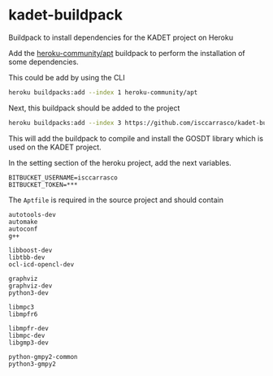 # kadet-buildpack
Buildpack to install dependencies for the KADET project on Heroku

Add the [heroku-community/apt](https://buildpack-registry.s3.amazonaws.com/buildpacks/heroku-community/apt.tgz) buildpack to perform the installation of some dependencies.

This could be add by using the CLI

```bash
heroku buildpacks:add --index 1 heroku-community/apt
```

Next, this buildpack should be added to the project

```bash
heroku buildpacks:add --index 3 https://github.com/isccarrasco/kadet-buildpack
```

This will add the buildpack to compile and install the GOSDT library which is used on the KADET project.

In the setting section of the heroku project, add the next variables.

```
BITBUCKET_USERNAME=isccarrasco
BITBUCKET_TOKEN=***
```

The `Aptfile` is required in the source project and should contain

```
autotools-dev
automake
autoconf
g++

libboost-dev
libtbb-dev
ocl-icd-opencl-dev

graphviz
graphviz-dev
python3-dev

libmpc3
libmpfr6

libmpfr-dev
libmpc-dev
libgmp3-dev

python-gmpy2-common
python3-gmpy2
```
